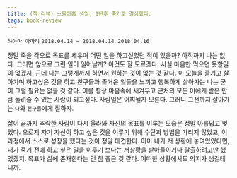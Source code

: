 ```yaml
---
title: (책 리뷰) 스물아홉 생일, 1년후 죽기로 결심했다.
tags: book-review
---
```


`하야마 아마리`
`2018.04.14 ~ 2018.04.14`, `2018.04.16`

<!--more-->

 정말 죽을 각오로 목표를 세우며 어떤 일을 하고싶었던 적이 있을까? 아직까지 나는 없다. 그러면 앞으로 그런 일이 일어날까? 이것도 잘 모르겠다. 사실 마음만 먹으면 못할일이 없겠지. 근데 나는 그렇게까지 하면서 원하는 것이 없는 것 같다. 이 오늘을 즐기고 살아가며 하고싶은 것을 하고 친구들과 즐거운 일들을 느끼고 행복하게 살아가는 나는 굳이 그럴 필요는 없을 것 같다. 이를 항상 마음속에 새겨두고 근처의 모든 이에게 받은 만큼 돌려줄 수 있는 사람이 되고싶다. 사람일은 어찌될지 모른다. 그러니 그전까지 살아가는 `나`와 `친구들`에게 잘하자. 

 삶이 끝까지 추락한 사람이 다시 올라와 자신의 목표를 이루는 모습은 정말 아릅답고 멋있다. 오로지 자기 자신이 하고 싶은 것을 이루기 위해 수단과 방법을 가리지 않았고, 이 과정에서 스스로 성장을 했다는 것이 정말 대견한다. 아마 내가 저 상황에 놓여있었다면, 내가 죽기 전에 하고 싶은 일을 이루기 보다는 저상황을 받아들이거나 탈출하려고만 했었겠지. 목표가 삶에 존재한다는 건 참 좋은 것 같다. 어떠한 상황에서도 의지가 생길테니까. 
 